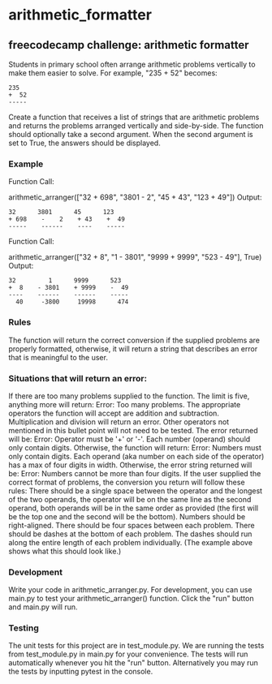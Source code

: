 # arithmetic_formatter
## freecodecamp challenge: arithmetic formatter
Students in primary school often arrange arithmetic problems vertically to make them easier to solve. For example, "235 + 52" becomes:

```  
235
+  52
-----
```
Create a function that receives a list of strings that are arithmetic problems and returns the problems arranged vertically and side-by-side. The function should optionally take a second argument. When the second argument is set to True, the answers should be displayed.

### Example
Function Call:

arithmetic_arranger(["32 + 698", "3801 - 2", "45 + 43", "123 + 49"])
Output:

```   
32      3801      45      123
+ 698    -    2    + 43    +  49
-----    ------    ----    -----
```

Function Call:

arithmetic_arranger(["32 + 8", "1 - 3801", "9999 + 9999", "523 - 49"], True)
Output:

```  
32         1      9999      523
+  8    - 3801    + 9999    -  49
----    ------    ------    -----
  40     -3800     19998      474
```

### Rules
The function will return the correct conversion if the supplied problems are properly formatted, otherwise, it will return a string that describes an error that is meaningful to the user.

### Situations that will return an error:
If there are too many problems supplied to the function. The limit is five, anything more will return: Error: Too many problems.
The appropriate operators the function will accept are addition and subtraction. Multiplication and division will return an error. Other operators not mentioned in this bullet point will not need to be tested. The error returned will be: Error: Operator must be '+' or '-'.
Each number (operand) should only contain digits. Otherwise, the function will return: Error: Numbers must only contain digits.
Each operand (aka number on each side of the operator) has a max of four digits in width. Otherwise, the error string returned will be: Error: Numbers cannot be more than four digits.
If the user supplied the correct format of problems, the conversion you return will follow these rules:
There should be a single space between the operator and the longest of the two operands, the operator will be on the same line as the second operand, both operands will be in the same order as provided (the first will be the top one and the second will be the bottom).
Numbers should be right-aligned.
There should be four spaces between each problem.
There should be dashes at the bottom of each problem. The dashes should run along the entire length of each problem individually. (The example above shows what this should look like.)
### Development
Write your code in arithmetic_arranger.py. For development, you can use main.py to test your arithmetic_arranger() function. Click the "run" button and main.py will run.

### Testing
The unit tests for this project are in test_module.py. We are running the tests from test_module.py in main.py for your convenience. The tests will run automatically whenever you hit the "run" button. Alternatively you may run the tests by inputting pytest in the console.
